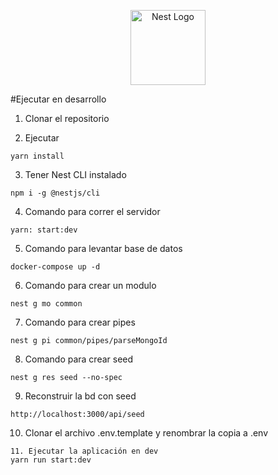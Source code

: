 <p align="center">
  <a href="http://nestjs.com/" target="blank"><img src="https://nestjs.com/img/logo-small.svg" width="120" alt="Nest Logo" /></a>
</p>

#Ejecutar en desarrollo

1. Clonar el repositorio

2. Ejecutar
```
yarn install
```
3. Tener Nest CLI instalado 
```
npm i -g @nestjs/cli
```
4. Comando para correr el servidor 
```
yarn: start:dev
```
5. Comando para levantar base de datos
```
docker-compose up -d
```
6. Comando para crear un modulo
```
nest g mo common
```
7. Comando para crear pipes
```
nest g pi common/pipes/parseMongoId
```
8. Comando para crear seed
```
nest g res seed --no-spec
```
9. Reconstruir la bd con seed
```
http://localhost:3000/api/seed
```
10. Clonar el archivo .env.template y renombrar la copia a .env
```
11. Ejecutar la aplicación en dev
yarn run start:dev  
```